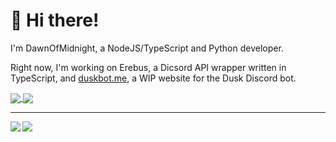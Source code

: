 # 👋 Hi there!

I'm DawnOfMidnight, a NodeJS/TypeScript and Python developer.

Right now, I'm working on Erebus, a Dicsord API wrapper written in TypeScript, and [duskbot.me](https://duskbot.me), a WIP website for the Dusk Discord bot.

<a href="https://github.com/anuraghazra/erebus.js">
  <img align="center" src="https://github-readme-stats.vercel.app/api/pin/?username=dawnofmidnight&repo=erebus.js&bg_color=16161D&title_color=FFFFFF&text_color=FFFFFF&icon_color=00ffdb&hide_border=true"/>
</a>

<a href="https://github.com/anuraghazra/duskbot">
  <img align="center" src="https://github-readme-stats.vercel.app/api/pin/?username=dawnofmidnight&repo=duskbot&bg_color=16161D&title_color=FFFFFF&text_color=FFFFFF&icon_color=00ffdb&hide_border=true"/>
</a>

<hr>

<img align="left" src="https://github-readme-stats.vercel.app/api?username=dawnofmidnight&count_private=true&show_icons=true&bg_color=16161D&title_color=FFFFFF&text_color=FFFFFF&icon_color=00ffdb&hide_border=true"/>

<img align="left" src="https://github-readme-stats.vercel.app/api/top-langs/?username=dawnofmidnight&layout=compact&&hide_border=true&bg_color=16161D&title_color=FFFFFF&text_color=FFFFFF&icon_color=00FFDB"/>



<!---
dawnofmidnight/dawnofmidnight is a ✨ special ✨ repository because its `README.md` (this file) appears on your GitHub profile.
You can click the Preview link to take a look at your changes.
--->
